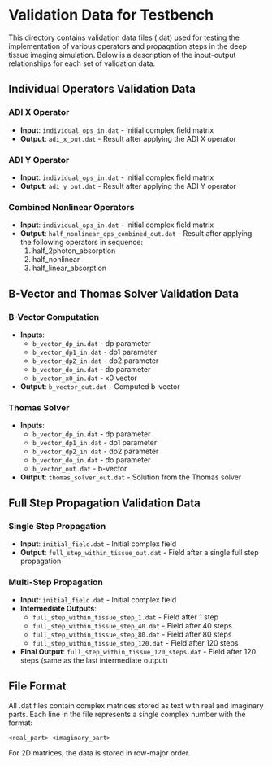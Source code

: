 # Validation Data for Testbench

This directory contains validation data files (.dat) used for testing the implementation of various operators and propagation steps in the deep tissue imaging simulation. Below is a description of the input-output relationships for each set of validation data.

## Individual Operators Validation Data

### ADI X Operator
- **Input**: `individual_ops_in.dat` - Initial complex field matrix
- **Output**: `adi_x_out.dat` - Result after applying the ADI X operator

### ADI Y Operator
- **Input**: `individual_ops_in.dat` - Initial complex field matrix
- **Output**: `adi_y_out.dat` - Result after applying the ADI Y operator

### Combined Nonlinear Operators
- **Input**: `individual_ops_in.dat` - Initial complex field matrix
- **Output**: `half_nonlinear_ops_combined_out.dat` - Result after applying the following operators in sequence:
  1. half_2photon_absorption
  2. half_nonlinear
  3. half_linear_absorption

## B-Vector and Thomas Solver Validation Data

### B-Vector Computation
- **Inputs**:
  - `b_vector_dp_in.dat` - dp parameter
  - `b_vector_dp1_in.dat` - dp1 parameter
  - `b_vector_dp2_in.dat` - dp2 parameter
  - `b_vector_do_in.dat` - do parameter
  - `b_vector_x0_in.dat` - x0 vector
- **Output**: `b_vector_out.dat` - Computed b-vector

### Thomas Solver
- **Inputs**:
  - `b_vector_dp_in.dat` - dp parameter
  - `b_vector_dp1_in.dat` - dp1 parameter
  - `b_vector_dp2_in.dat` - dp2 parameter
  - `b_vector_do_in.dat` - do parameter
  - `b_vector_out.dat` - b-vector
- **Output**: `thomas_solver_out.dat` - Solution from the Thomas solver

## Full Step Propagation Validation Data

### Single Step Propagation
- **Input**: `initial_field.dat` - Initial complex field
- **Output**: `full_step_within_tissue_out.dat` - Field after a single full step propagation

### Multi-Step Propagation
- **Input**: `initial_field.dat` - Initial complex field
- **Intermediate Outputs**:
  - `full_step_within_tissue_step_1.dat` - Field after 1 step
  - `full_step_within_tissue_step_40.dat` - Field after 40 steps
  - `full_step_within_tissue_step_80.dat` - Field after 80 steps
  - `full_step_within_tissue_step_120.dat` - Field after 120 steps
- **Final Output**: `full_step_within_tissue_120_steps.dat` - Field after 120 steps (same as the last intermediate output)

## File Format

All .dat files contain complex matrices stored as text with real and imaginary parts. Each line in the file represents a single complex number with the format:
```
<real_part> <imaginary_part>
```

For 2D matrices, the data is stored in row-major order.